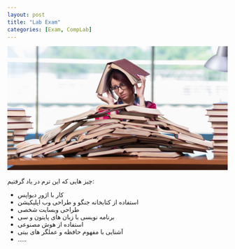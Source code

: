 ```yaml
---
layout: post
title: "Lab Exam"
categories: [Exam, CompLab]
---
```


![picture of lab-exam](.\assets\img\exams-1.jpg)

چیز هایی که این ترم در یاد گرفتیم:
- کار با اژور دیواپس
- استفاده از کتابخانه جنگو و طراحی وب اپلیکیشن
- طراحی وبسایت شخصی
- برنامه نویسی با زبان های پایتون و سی
- استفاده از هوش مصنوعی
- آشنایی با مفهوم حافظه و عملگر های بیتی
- .....